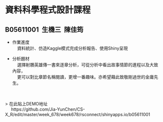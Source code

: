 # 資料科學程式設計課程
  ## B05611001&nbsp;&nbsp;生機三&nbsp;&nbsp;陳佳筠<br>


 - 作業進度<br>
&nbsp;&nbsp;&nbsp;&nbsp;資料統計、仿造Kaggle模式完成分析報告、使用Shiny呈現<br>

 - 分析題材<br>
&nbsp;&nbsp;&nbsp;&nbsp;選擇射鵰英雄傳一書來逐章分析，可從分析中看出故事情節的進程以及大致內容，<br>
&nbsp;&nbsp;&nbsp;&nbsp;更可以對比章節名稱閱讀，更增一番趣味。亦希望藉此致敬剛過世的金庸先生。
<br>
<br>
 > 在此貼上DEMO地址<br> 
&nbsp;&nbsp;&nbsp;&nbsp;    https://github.com/Jia-YunChen/CS-X_R/edit/master/week_678/week678/rsconnect/shinyapps.io/b05611001<br>
